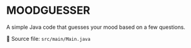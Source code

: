 # MOODGUESSER

A simple Java code that guesses your mood based on a few questions.

📄 Source file: `src/main/Main.java`
